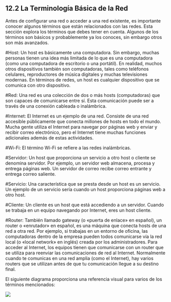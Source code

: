 ## 12.2 La Terminología Básica de la Red
Antes de configurar una red o acceder a una red existente, es importante conocer algunos términos que están relacionados con las redes. Esta sección explora los términos que debes tener en cuenta. Algunos de los términos son básicos y probablemente ya los conoces, sin embargo otros son más avanzados.

#Host: Un host es básicamente una computadora. Sin embargo, muchas personas tienen una idea más limitada de lo que es una computadora (como una computadora de escritorio o una portátil). En realidad, muchos otros dispositivos también son computadoras, tales como teléfonos celulares, reproductores de música digitales y muchas televisiones modernas. En términos de redes, un host es cualquier dispositivo que se comunica con otro dispositivo.

#Red: Una red es una colección de dos o más hosts (computadoras) que son capaces de comunicarse entre sí. Esta comunicación puede ser a través de una conexión cableada o inalámbrica.

#Internet: El Internet es un ejemplo de una red. Consiste de una red accesible públicamente que conecta millones de hosts en todo el mundo. Mucha gente utiliza el Internet para navegar por páginas web y enviar y recibir correo electrónico, pero el Internet tiene muchas funciones adicionales además de estas actividades.

#Wi-Fi: El término Wi-Fi se refiere a las redes inalámbricas.

#Servidor: Un host que proporciona un servicio a otro host o cliente se denomina servidor. Por ejemplo, un servidor web almacena, procesa y entrega páginas web. Un servidor de correo recibe correo entrante y entrega correo saliente.

#Servicio: Una característica que se presta desde un host es un servicio. Un ejemplo de un servicio sería cuando un host proporciona páginas web a otro host.

#Cliente: Un cliente es un host que está accediendo a un servidor. Cuando se trabaja en un equipo navegando por Internet, eres un host cliente.

#Router: También llamado gateway (o «puerta de enlace» en español), un router o «enrutador» en español, es una máquina que conecta hosts de una red a otra red. Por ejemplo, si trabajas en un entorno de oficina, las computadoras dentro de la empresa pueden todos comunicarse vía la red local (o «local network» en inglés) creada por los administradores. Para acceder al Internet, los equipos tienen que comunicarse con un router que se utiliza para reenviar las comunicaciones de red al Internet. Normalmente cuando te comunicas en una red amplia (como el Internet), hay varios routers que se utilizan antes de que tu comunicación llegue a su destino final.

El siguiente diagrama proporciona una referencia visual para varios de los términos mencionados:

![](https://ndg-content-dev.s3.amazonaws.com/media/images/12.3_1.png)